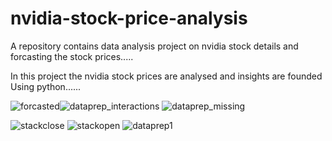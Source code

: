 # nvidia-stock-price-analysis
A repository contains data analysis project on nvidia stock details and forcasting the stock prices.....

In this project the nvidia stock prices are analysed and insights are founded Using python......

![forcasted](https://user-images.githubusercontent.com/119998021/233141604-3947239b-e3d5-420a-8b64-19282d90b84f.png)![dataprep_interactions](https://user-images.githubusercontent.com/119998021/233141643-96907fc2-c515-4b61-81c5-29c21f992571.jpg)
![dataprep_missing](https://user-images.githubusercontent.com/119998021/233141654-ac0851d0-bc99-46d0-837f-4f110d142a94.jpg)

![stackclose](https://user-images.githubusercontent.com/119998021/233141625-ca09cea8-4783-4945-a3d3-08c84e1e46e5.png)
![stackopen](https://user-images.githubusercontent.com/119998021/233141631-478621fe-b431-4d44-9364-ff88f6c41ab9.png)
![dataprep1](https://user-images.githubusercontent.com/119998021/233141665-be1fd0a2-e613-4abc-8ee2-1f139d23cf4d.jpg)
